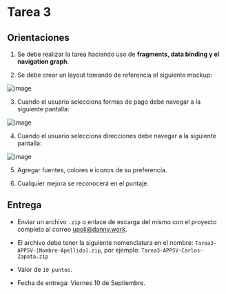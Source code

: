 # Tarea 3

## Orientaciones

1. Se debe realizar la tarea haciendo uso de **fragments, data binding y el navigation graph**.

2. Se debe crear un layout tomando de referencia el siguiente mockup:

![image](./images/42.png)

3. Cuando el usuario selecciona formas de pago debe navegar a la siguiente pantalla:

![image](./images/43.png)

4. Cuando el usuario selecciona direcciones debe navegar a la siguiente pantalla:

![image](./images/44.png)

5. Agregar fuentes, colores e iconos de su preferencia.

6. Cualquier mejora se reconocerá en el puntaje.

## Entrega

* Enviar un archivo `.zip` o enlace de escarga del mismo con el proyecto completo al correo [upoli@danny.work](upoli@danny.work).

* El archivo debe tener la siguiente nomenclatura en el nombre: `Tarea3-APPSV-[Nombre-Apellido].zip`, por ejemplo: `Tarea3-APPSV-Carlos-Zapata.zip`

* Valor de `10 puntos`.

* Fecha de entrega: Viernes 10 de Septiembre.
